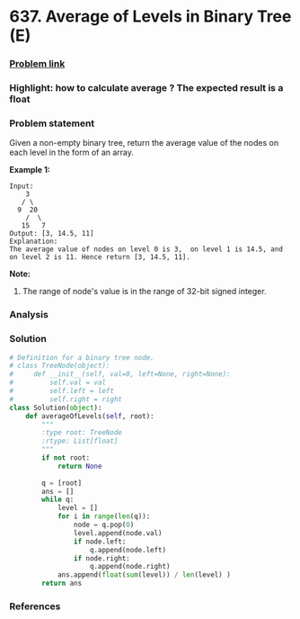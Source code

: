 # 637. Average of Levels in Binary Tree \(E\)

### [Problem link](https://leetcode.com/problems/average-of-levels-in-binary-tree/)

### Highlight: how to calculate average ? The expected result is a float

### Problem statement

Given a non-empty binary tree, return the average value of the nodes on each level in the form of an array.

**Example 1:**

```text
Input:
    3
   / \
  9  20
    /  \
   15   7
Output: [3, 14.5, 11]
Explanation:
The average value of nodes on level 0 is 3,  on level 1 is 14.5, and on level 2 is 11. Hence return [3, 14.5, 11].
```

**Note:**

1. The range of node's value is in the range of 32-bit signed integer.

### Analysis

### Solution

```python
# Definition for a binary tree node.
# class TreeNode(object):
#     def __init__(self, val=0, left=None, right=None):
#         self.val = val
#         self.left = left
#         self.right = right
class Solution(object):
    def averageOfLevels(self, root):
        """
        :type root: TreeNode
        :rtype: List[float]
        """
        if not root:
            return None
        
        q = [root]
        ans = []
        while q:
            level = []
            for i in range(len(q)):
                node = q.pop(0)
                level.append(node.val)
                if node.left:
                    q.append(node.left)
                if node.right:
                    q.append(node.right)
            ans.append(float(sum(level)) / len(level) )
        return ans
```

### References

